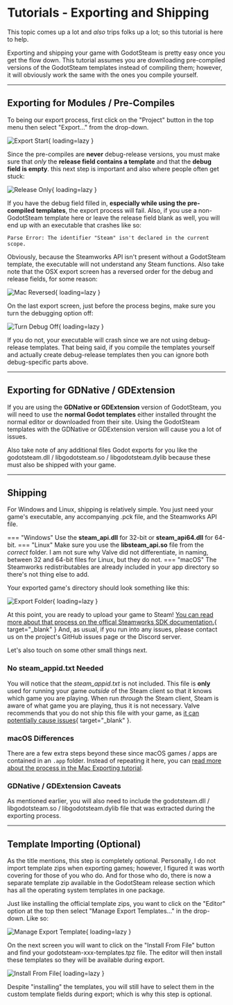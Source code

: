 # Tutorials - Exporting and Shipping

This topic comes up a lot and _also_ trips folks up a lot; so this tutorial is here to help.

Exporting and shipping your game with GodotSteam is pretty easy once you get the flow down. This tutorial assumes you are downloading pre-compiled versions of the GodotSteam templates instead of compiling them; however, it will obviously work the same with the ones you compile yourself.

---

## Exporting for Modules / Pre-Compiles

To being our export process, first click on the "Project" button in the top menu then select "Export..." from the drop-down.

![Export Start](../assets/images/export-ship2-1.png){ loading=lazy }

Since the pre-compiles are **never** debug-release versions, you must make sure that _only_ the **release field contains a template** and that the **debug field is empty**. this next step is important and also where people often get stuck:

![Release Only](../assets/images/export-ship2-2.png){ loading=lazy }

If you have the debug field filled in, **especially while using the pre-compiled templates**, the export process will fail. Also, if you use a non-GodotSteam template here or leave the release field blank as well, you will end up with an executable that crashes like so:

````
Parse Error: The identifier "Steam" isn't declared in the current scope.
````

Obviously, because the Steamworks API isn't present without a GodotSteam template, the executable will not understand any Steam functions. Also take note that the OSX export screen has a reversed order for the debug and release fields, for some reason:

![Mac Reversed](../assets/images/export-ship2-3.png){ loading=lazy }

On the last export screen, just before the process begins, make sure you turn the debugging option off:

![Turn Debug Off](../assets/images/export-ship2-4.png){ loading=lazy }

If you do not, your executable will crash since we are not using debug-release templates. That being said, if you compile the templates yourself and actually create debug-release templates then you can ignore both debug-specific parts above.

---

## Exporting for GDNative / GDExtension

If you are using the **GDNative or GDExtension** version of GodotSteam, you will need to use the **normal Godot templates** either installed throught the normal editor or downloaded from their site. Using the GodotSteam templates with the GDNative or GDExtension version will cause you a lot of issues.

Also take note of any additional files Godot exports for you like the godotsteam.dll / libgodotsteam.so / libgodotsteam.dylib because these must also be shipped with your game.

---

## Shipping

For Windows and Linux, shipping is relatively simple. You just need your game's executable, any accompanying .pck file, and the Steamworks API file.

=== "Windows"
	Use the **steam_api.dll** for 32-bit or **steam_api64.dll** for 64-bit.
=== "Linux"
	Make sure you use the **libsteam_api.so** file from the _correct_ folder. I am not sure why Valve did not differentiate, in naming, between 32 and 64-bit files for Linux, but they do not.
=== "macOS"
	The Steamworks redistributables are already included in your app directory so there's not thing else to add.

Your exported game's directory should look something like this:

![Export Folder](../assets/images/export-ship3-1.png){ loading=lazy }

At this point, you are ready to upload your game to Steam!  [You can read more about that process on the offical Steamworks SDK documentation.](https://partner.steamgames.com/doc/sdk/uploading){ target="_blank" }  And, as usual, if you run into any issues, please contact us on the project's GitHub issues page or the Discord server.

Let's also touch on some other small things next.

### No steam_appid.txt Needed

You will notice that the _steam_appid.txt_ is not included. This file is **only** used for running your game _outside_ of the Steam client so that it knows which game you are playing. When run _through_ the Steam client, Steam is aware of what game you are playing, thus it is not necessary. Valve recommends that you do not ship this file with your game, as [it can potentially cause issues](https://partner.steamgames.com/doc/api/steam_api#SteamAPI_RestartAppIfNecessary){ target="_blank" }.

### macOS Differences

There are a few extra steps beyond these since macOS games / apps are contained in an `.app` folder. Instead of repeating it here, you can [read more about the process in the Mac Exporting tutorial](mac_export.md).

### GDNative / GDExtension Caveats

As mentioned earlier, you will also need to include the godotsteam.dll / libgodotsteam.so / libgodotsteam.dylib file that was extracted during the exporting process.

---

## Template Importing (Optional)

As the title mentions, this step is completely optional. Personally, I do not import template zips when exporting games; however, I figured it was worth covering for those of you who do. And for those who do, there is now a separate template zip available in the GodotSteam release section which has all the operating system templates in one package.

Just like installing the official template zips, you want to click on the "Editor" option at the top then select "Manage Export Templates..." in the drop-down. Like so:

![Manage Export Template](../assets/images/export-ship1-1.png){ loading=lazy }

On the next screen you will want to click on the "Install From File" button and find your godotsteam-xxx-templates.tpz file. The editor will then install these templates so they will be available during export.

![Install From File](../assets/images/export-ship1-2.png){ loading=lazy }

Despite "installing" the templates, you will still have to select them in the custom template fields during export; which is why this step is optional.

